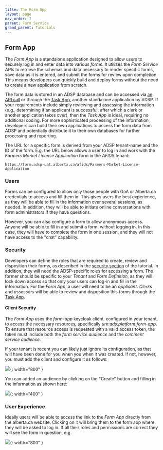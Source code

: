 ```yaml
---
title: The Form App
layout: page
nav_order: 7
parent: Form Service
grand_parent: Tutorials
---
```


## Form App

The _Form App_ is a standalone application designed to allow users to securely log in and enter data into various _forms_. It utilizes the _Form Service_ APIs to retrieve the schemas and data necessary to render specific forms, save data as it is entered, and submit the forms for review upon completion. This means developers can quickly build and deploy forms without the need to create a new application from scratch.

The form data is stored in an ADSP database and can be accessed via [an API call](/adsp-monorepo/tutorials/task-service/task-app.html) or through the [Task App](/adsp-monorepo/tutorials/task-service/task-app.html), another standalone application by ADSP. If your requirements include simply reviewing and assessing the information (e.g., determining if an applicant is successful, after which a clerk or another application takes over), then the _Task App_ is ideal, requiring no additional coding. For more sophisticated processing of the information, developers can build their own applications to access the form data from ADSP and potentially distribute it to their own databases for further processing and reporting.

The URL for a specific form is derived from your ADSP tenant-name and the ID of the form. E.g. the URL below allows a user to log in and work with the _Farmers Market License Application_ form in the _AFIDS_ tenant:

```
https://form.adsp-uat.alberta.ca/afids/Farmers-Market-License-Application
```

### Users

Forms can be configured to allow only those people with GoA or Alberta.ca credentials to access and fill them in. This gives users the best experience, as they will be able to fill in the information over several sessions, as needed. In addition, they will be able to initiate online conversations with form administrators if they have questions.

However, you can also configure a form to allow anonymous access. Anyone will be able to fill in and submit a form, without logging in. In this case, they will have to complete the form in one session, and they will not have access to the "chat" capability.

### Security

Developers can define the roles that are required to create, review and disposition their forms, as described in the [security section](/adsp-monorepo/tutorials/task-service/security.html) of the tutorial. In addition, they will need the ADSP-specific roles for accessing a form. The former should be specific to your _Tenant_ and _Form Definition_, as they will lock down access so that only your users can log-in and fill in the information. For the _Form App_, a user will need to be an _applicant_. _Clerks_ and _assessors_ will be able to review and disposition this forms through the [Task App](/adsp-monorepo/tutorials/task-service/task-app.html).

#### Client Security

The _Form App_ uses the _form-app_ keycloak client, configured in your tenant, to access the necessary resources, specifically _urn:ads:platform:form-app_. To ensure that resource access is requested with a valid access token, the token must include both the _form service audience_ and the _comment service audience_.

If your tenant is recent you can likely just ignore its configuration, as that will have been done for you when you when it was created. If not, however, you must add the client and configure it as follows:

![](/adsp-monorepo/assets/form-service/formAppClientConfiguration.png){: width="800" }

You can added an audience by clicking on the "Create" button and filling in the information as shown here:

![](/adsp-monorepo/assets/form-service/addAudience.png){: width="400" }

### User Experience

Ideally users will be able to access the link to the _Form App_ directly from the alberta.ca website. Clicking on it will bring them to the form app where they will be asked to log in. If all their roles and permissions are correct they will see the form in question, e.g.

![](/adsp-monorepo/assets/form-service/formAppExample.png){: width="800" }
